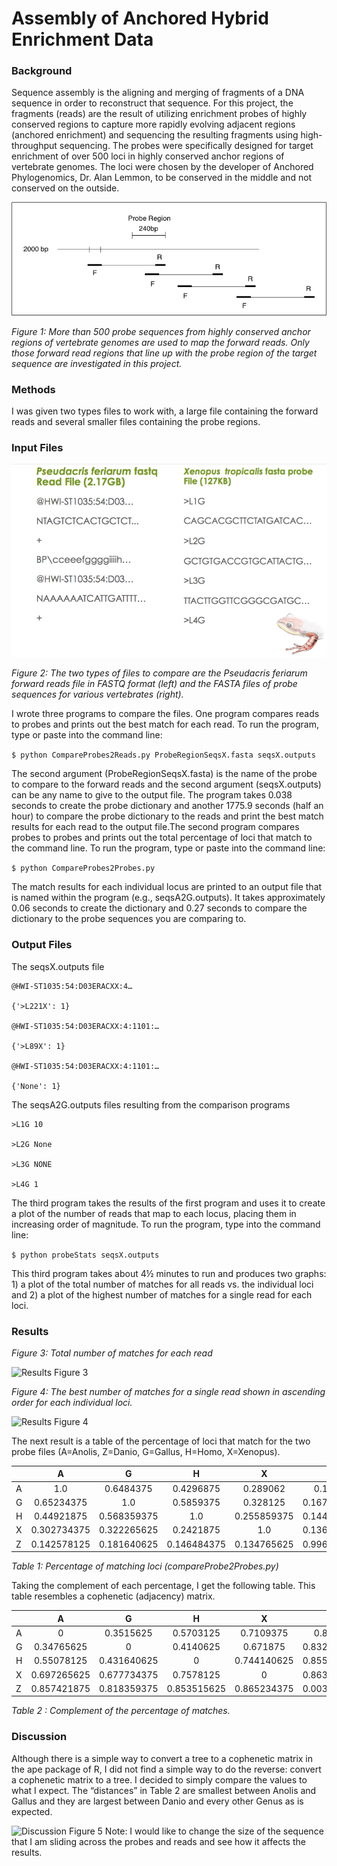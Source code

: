 Assembly of Anchored Hybrid Enrichment Data
===========================================


### Background


Sequence assembly is the aligning and merging of fragments of a DNA sequence in order to reconstruct that sequence. For this project, the fragments (reads) are the result of utilizing enrichment probes of highly conserved regions to capture more rapidly evolving adjacent regions (anchored enrichment) and sequencing the resulting fragments using high-throughput sequencing. The probes were specifically designed for target enrichment of over 500 loci in highly conserved anchor regions of vertebrate genomes. The loci were chosen by the developer of Anchored Phylogenomics, Dr. Alan Lemmon, to be conserved in the middle and not conserved on the outside.


 ![Figure1](https://raw.githubusercontent.com/AlishaMechtley/NextGenerationSequencing/master/images/ProbePic.png)
 
*Figure 1: More than 500 probe sequences from highly conserved anchor regions of vertebrate genomes are used to map the forward reads. Only those forward read regions that line up with the probe region of the target sequence are investigated in this project.*


### Methods
I was given two types files to work with, a large file containing the forward reads and several smaller files containing the probe regions.


### Input Files

 ![Input Files](https://raw.githubusercontent.com/AlishaMechtley/NextGenerationSequencing/master/images/InputFiles.png)
 
*Figure 2: The two types of files to compare are the Pseudacris feriarum forward reads file in FASTQ format (left) and the FASTA files of probe sequences for various vertebrates (right).*

I wrote three programs to compare the files.  One program compares reads to probes and prints out the best match for each read. To run the program, type or paste into the command line:

```$ python CompareProbes2Reads.py ProbeRegionSeqsX.fasta seqsX.outputs```

The second argument (ProbeRegionSeqsX.fasta) is the name of the probe to compare to the forward reads and the second argument (seqsX.outputs) can be any name to give to the output file. The program takes 0.038 seconds to create the probe dictionary and another 1775.9 seconds (half an hour) to compare the probe dictionary to the reads and print the best match results for each read to the output file.The second program compares probes to probes and prints out the total percentage of loci that match to the command line. To run the program, type or paste into the command line: 

```$ python CompareProbes2Probes.py```

The match results for each individual locus are printed to an output file that is named within the program (e.g., seqsA2G.outputs). It takes approximately 0.06 seconds to create the dictionary and 0.27 seconds to compare the dictionary to the probe sequences you are comparing to.
 
### Output Files
 
The seqsX.outputs file

```
@HWI-ST1035:54:D03ERACXX:4…

{'>L221X': 1}

@HWI-ST1035:54:D03ERACXX:4:1101:…

{'>L89X': 1}

@HWI-ST1035:54:D03ERACXX:4:1101:…

{'None': 1}
```

The seqsA2G.outputs files resulting from the comparison programs

```
>L1G 10

>L2G None

>L3G NONE

>L4G 1
```

The third program takes the results of the first program and uses it to create a plot of the number of reads that map to each locus, placing them in increasing order of magnitude. To run the program, type into the command line:

```$ python probeStats seqsX.outputs```

This third program takes about 4½ minutes to run and produces two graphs: 1) a plot of the total number of matches for all reads vs. the individual loci and 2) a plot of the highest number of matches for a single read for each loci.

 
### Results

*Figure 3: Total number of matches for each read* 

 ![Results Figure 3](https://raw.githubusercontent.com/AlishaMechtley/NextGenerationSequencing/master/images/NumMatchesVsLoci_Sorted.png)



*Figure 4: The best number of matches for a single read shown in ascending order for each individual loci.*

 ![Results Figure 4](https://raw.githubusercontent.com/AlishaMechtley/NextGenerationSequencing/master/images/bestMatches.png)


The next result is a table of the percentage of loci that match for the two probe files
(A=Anolis, Z=Danio, G=Gallus, H=Homo, X=Xenopus).

|               | A             | G            | H           |      X      |       Z      |
| ------------- |:-------------:|:------------:|:-----------:|:-----------:|-------------:|
| A	            |   1.0	        | 0.6484375	   | 0.4296875   | 0.289062    | 0.140625     |
| G	            |   0.65234375	| 1.0	       | 0.5859375   | 0.328125    | 0.16796875   |
| H	            |   0.44921875	| 0.568359375  | 1.0	     | 0.255859375 | 0.14453125   |  
| X	            |   0.302734375	| 0.322265625  | 0.2421875   | 1.0	       | 0.13671875   |
| Z	            |   0.142578125	 | 0.181640625 | 0.146484375 | 0.134765625 | 0.99609375   |


*Table 1: Percentage of matching loci (compareProbe2Probes.py)*

Taking the complement of each percentage, I get the following table. This table resembles a cophenetic (adjacency) matrix.

|               | A             | G            | H           |      X      |       Z      |
| ------------- |:-------------:|:-------------:|:-------------:|:-----------:|-------------:|
| A	            | 0	            | 0.3515625	    | 0.5703125	    | 0.7109375	  | 0.859375     |
| G	            | 0.34765625	| 0	            | 0.4140625	    | 0.671875	  | 0.83203125   |
| H	            | 0.55078125	| 0.431640625	| 0  	        | 0.744140625 | 0.85546875   | 
| X	            | 0.697265625	| 0.677734375	| 0.7578125	    | 0	          | 0.86328125   |
| Z	            | 0.857421875	| 0.818359375	| 0.853515625	| 0.865234375 | 0.00390625   | 
*Table 2 : Complement of the percentage of matches.*

### Discussion

Although there is a simple way to convert a tree to a cophenetic matrix in the ape package of R, I did not find a simple way to do the reverse: convert a cophenetic matrix to a tree. I decided to simply compare the values to what I expect. The “distances” in Table 2 are smallest between Anolis and Gallus and they are largest between Danio and every other Genus as is expected.


 ![Discussion Figure 5](https://raw.githubusercontent.com/AlishaMechtley/NextGenerationSequencing/master/images/Tree3.png)
Note: I would like to change the size of the sequence that I am sliding across the probes and reads and see how it affects the results. 
